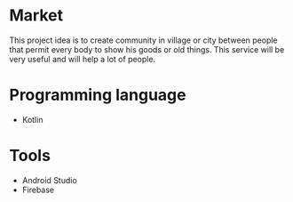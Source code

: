 # Market
This project idea is to create community in village or city between people that permit every body to show his goods or old things.
This service will be very useful and will help a lot of people.
# Programming language 
- Kotlin
# Tools
- Android Studio
- Firebase
